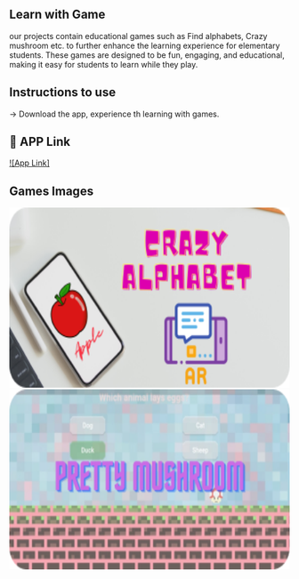
## Learn with Game
our projects contain educational games such as Find alphabets, Crazy mushroom etc. to further enhance the learning experience for elementary students. These games are designed to be fun, engaging, and educational, making it easy for students to learn while they play.

## Instructions to use
-> Download the app, experience th learning with games. 

## 🔗 APP Link
[![App Link]](https://drive.google.com/drive/u/0/folders/1VHlDCe4mFjjYb2RHD6dWfUxB1NJlvBnx?lfhs=2)

## Games Images
<img src="crazy alphabets.png" width="520" height="324"> <img src="pretty musroom.png" width="520" height="324">

